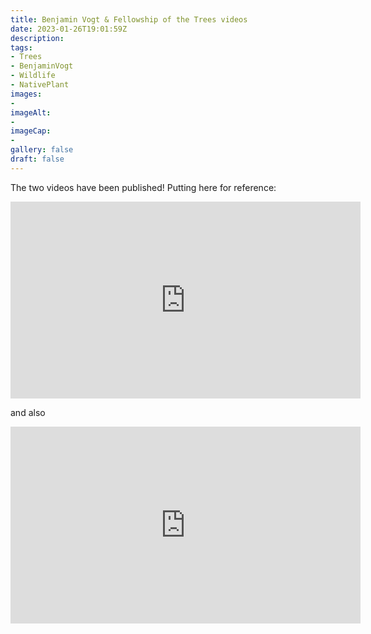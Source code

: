 ```yaml
---
title: Benjamin Vogt & Fellowship of the Trees videos
date: 2023-01-26T19:01:59Z
description: 
tags: 
- Trees
- BenjaminVogt
- Wildlife
- NativePlant
images: 
- 
imageAlt:
- 
imageCap:
- 
gallery: false
draft: false
---
```


The two videos have been published! Putting here for reference:

<iframe width="560" height="315" src="https://www.youtube.com/embed/Gx3_zjmXe_Y" title="YouTube video player" frameborder="0" allow="accelerometer; autoplay; clipboard-write; encrypted-media; gyroscope; picture-in-picture; web-share" allowfullscreen></iframe>

and also

<iframe width="560" height="315" src="https://www.youtube.com/embed/P_G4ROfEMUI" title="YouTube video player" frameborder="0" allow="accelerometer; autoplay; clipboard-write; encrypted-media; gyroscope; picture-in-picture; web-share" allowfullscreen></iframe>
